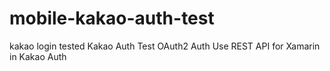 # mobile-kakao-auth-test
kakao login tested 
Kakao Auth Test
OAuth2 Auth
Use REST API for Xamarin in Kakao Auth
